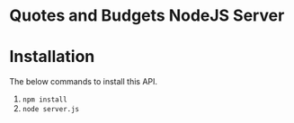 # Quotes and Budgets NodeJS Server

# Installation

The below commands to install this API.

1. `npm install`
2. `node server.js`
